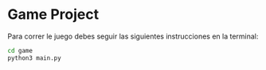 # Game Project

Para correr le juego debes seguir las siguientes instrucciones en la terminal:

```sh
cd game
python3 main.py
```